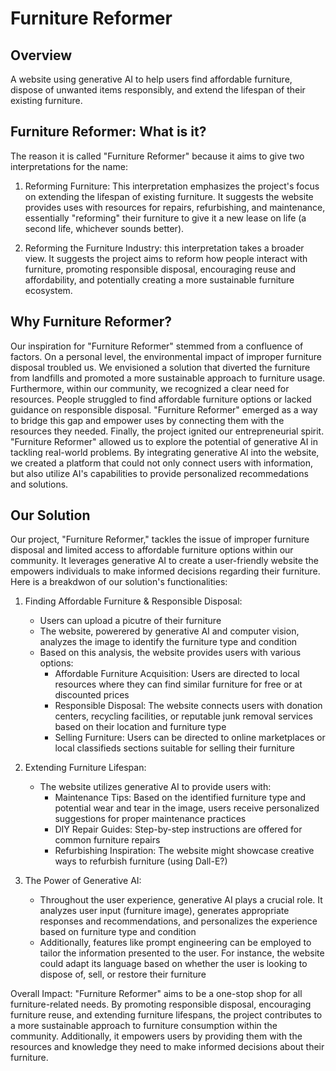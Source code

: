 # Furniture Reformer

## Overview

A website using generative AI to help users find affordable furniture, dispose of unwanted items responsibly, and extend the lifespan of their existing furniture.

## Furniture Reformer: What is it?

The reason it is called "Furniture Reformer" because it aims to give two interpretations for the name:

1. Reforming Furniture: This interpretation emphasizes the project's focus on extending the lifespan of existing furniture. It suggests the website provides uses with resources for repairs, refurbishing, and maintenance, essentially "reforming" their furniture to give it a new lease on life (a second life, whichever sounds better).

2. Reforming the Furniture Industry: this interpretation takes a broader view. It suggests the project aims to reform how people interact with furniture, promoting responsible disposal, encouraging reuse and affordability, and potentially creating a more sustainable furniture ecosystem.

## Why Furniture Reformer?

Our inspiration for "Furniture Reformer" stemmed from a confluence of factors. On a personal level, the environmental impact of improper furniture disposal troubled us. We envisioned a solution that diverted the furniture from landfills and promoted a more sustainable approach to furniture usage. Furthermore, within our community, we recognized a clear need for resources. People struggled to find affordable furniture options or lacked guidance on responsible disposal. "Furniture Reformer" emerged as a way to bridge this gap and empower uses by connecting them with the resources they needed. Finally, the project ignited our entrepreneurial spirit. "Furniture Reformer" allowed us to explore the potential of generative AI in tackling real-world problems. By integrating generative AI into the website, we created a platform that could not only connect users with information, but also utilize AI's capabilities to provide personalized recommedations and solutions.

## Our Solution

Our project, "Furniture Reformer," tackles the issue of improper furniture disposal and limited access to affordable furniture options within our community. It leverages generative AI to create a user-friendly website the empowers individuals to make informed decisions regarding their furniture. Here is a breakdwon of our solution's functionalities:

1. Finding Affordable Furniture & Responsible Disposal:
   - Users can upload a picutre of their furniture
   - The website, powerered by generative AI and computer vision, analyzes the image to identify the furniture type and condition
   - Based on this analysis, the website provides users with various options:
     - Affordable Furniture Acquisition: Users are directed to local resources where they can find similar furniture for free or at discounted prices
     - Responsible Disposal: The website connects users with donation centers, recycling facilities, or reputable junk removal services based on their location and furniture type
     - Selling Furniture: Users can be directed to online marketplaces or local classifieds sections suitable for selling their furniture

2. Extending Furniture Lifespan:
   - The website utilizes generative AI to provide users with:
     - Maintenance Tips: Based on the identified furniture type and potential wear and tear in the image, users receive personalized suggestions for proper maintenance practices
     - DIY Repair Guides: Step-by-step instructions are offered for common furniture repairs
     - Refurbishing Inspiration: The website might showcase creative ways to refurbish furniture (using Dall-E?)

3. The Power of Generative AI:
   - Throughout the user experience, generative AI plays a crucial role. It analyzes user input (furniture image), generates appropriate responses and recommendations, and personalizes the experience based on furniture type and condition
   - Additionally, features like prompt engineering can be employed to tailor the information presented to the user. For instance, the website could adapt its language based on whether the user is looking to dispose of, sell, or restore their furniture

Overall Impact:
"Furniture Reformer" aims to be a one-stop shop for all furniture-related needs. By promoting responsible disposal, encouraging furniture reuse, and extending furniture lifespans, the project contributes to a more sustainable approach to furniture consumption within the community. Additionally, it empowers users by providing them with the resources and knowledge they need to make informed decisions about their furniture.
